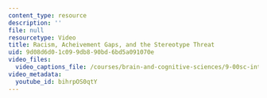 ```yaml
---
content_type: resource
description: ''
file: null
resourcetype: Video
title: Racism, Acheivement Gaps, and the Stereotype Threat
uid: 9d08d6d0-1c09-9db8-90bd-6bd5a091070e
video_files:
  video_captions_file: /courses/brain-and-cognitive-sciences/9-00sc-introduction-to-psychology-fall-2011/intelligence/racism-acheivement-gaps-and-the-stereotype-threat/bihrpOS0qtY.vtt
video_metadata:
  youtube_id: bihrpOS0qtY
---
```

